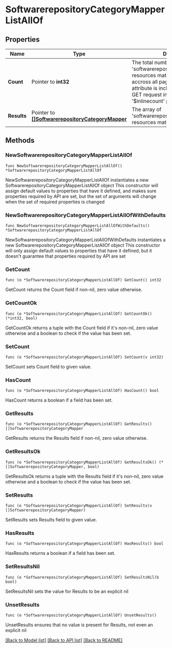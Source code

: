 # SoftwarerepositoryCategoryMapperListAllOf

## Properties

Name | Type | Description | Notes
------------ | ------------- | ------------- | -------------
**Count** | Pointer to **int32** | The total number of &#39;softwarerepository.CategoryMapper&#39; resources matching the request, accross all pages. The &#39;Count&#39; attribute is included when the HTTP GET request includes the &#39;$inlinecount&#39; parameter. | [optional] 
**Results** | Pointer to [**[]SoftwarerepositoryCategoryMapper**](softwarerepository.CategoryMapper.md) | The array of &#39;softwarerepository.CategoryMapper&#39; resources matching the request. | [optional] 

## Methods

### NewSoftwarerepositoryCategoryMapperListAllOf

`func NewSoftwarerepositoryCategoryMapperListAllOf() *SoftwarerepositoryCategoryMapperListAllOf`

NewSoftwarerepositoryCategoryMapperListAllOf instantiates a new SoftwarerepositoryCategoryMapperListAllOf object
This constructor will assign default values to properties that have it defined,
and makes sure properties required by API are set, but the set of arguments
will change when the set of required properties is changed

### NewSoftwarerepositoryCategoryMapperListAllOfWithDefaults

`func NewSoftwarerepositoryCategoryMapperListAllOfWithDefaults() *SoftwarerepositoryCategoryMapperListAllOf`

NewSoftwarerepositoryCategoryMapperListAllOfWithDefaults instantiates a new SoftwarerepositoryCategoryMapperListAllOf object
This constructor will only assign default values to properties that have it defined,
but it doesn't guarantee that properties required by API are set

### GetCount

`func (o *SoftwarerepositoryCategoryMapperListAllOf) GetCount() int32`

GetCount returns the Count field if non-nil, zero value otherwise.

### GetCountOk

`func (o *SoftwarerepositoryCategoryMapperListAllOf) GetCountOk() (*int32, bool)`

GetCountOk returns a tuple with the Count field if it's non-nil, zero value otherwise
and a boolean to check if the value has been set.

### SetCount

`func (o *SoftwarerepositoryCategoryMapperListAllOf) SetCount(v int32)`

SetCount sets Count field to given value.

### HasCount

`func (o *SoftwarerepositoryCategoryMapperListAllOf) HasCount() bool`

HasCount returns a boolean if a field has been set.

### GetResults

`func (o *SoftwarerepositoryCategoryMapperListAllOf) GetResults() []SoftwarerepositoryCategoryMapper`

GetResults returns the Results field if non-nil, zero value otherwise.

### GetResultsOk

`func (o *SoftwarerepositoryCategoryMapperListAllOf) GetResultsOk() (*[]SoftwarerepositoryCategoryMapper, bool)`

GetResultsOk returns a tuple with the Results field if it's non-nil, zero value otherwise
and a boolean to check if the value has been set.

### SetResults

`func (o *SoftwarerepositoryCategoryMapperListAllOf) SetResults(v []SoftwarerepositoryCategoryMapper)`

SetResults sets Results field to given value.

### HasResults

`func (o *SoftwarerepositoryCategoryMapperListAllOf) HasResults() bool`

HasResults returns a boolean if a field has been set.

### SetResultsNil

`func (o *SoftwarerepositoryCategoryMapperListAllOf) SetResultsNil(b bool)`

 SetResultsNil sets the value for Results to be an explicit nil

### UnsetResults
`func (o *SoftwarerepositoryCategoryMapperListAllOf) UnsetResults()`

UnsetResults ensures that no value is present for Results, not even an explicit nil

[[Back to Model list]](../README.md#documentation-for-models) [[Back to API list]](../README.md#documentation-for-api-endpoints) [[Back to README]](../README.md)


